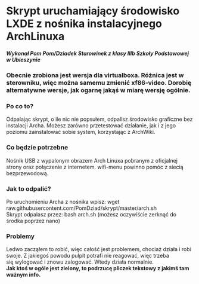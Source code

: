 <h1>Skrypt uruchamiający środowisko LXDE z nośnika instalacyjnego ArchLinuxa</h>
<h5>Wykonał Pom Pom/Dziadek Starowinek z klasy IIIb Szkoły Podstawowej w Ubieszynie</h>
<h3>Obecnie zrobiona jest wersja dla virtualboxa. Różnica jest w sterowniku, więc można samemu zmienić xf86-video. Dorobię alternatywne wersje, jak ogarnę jakąś w miarę wersję ogólnie.</h3>
<h3>Po co to?</h3>
Odpalając skrypt, o ile nic nie popsułem, odpalisz środowisko graficzne bez instalacji Archa. Możesz zarówno przetestować działanie, jak i z jego poziomu zainstalować sobie system, korzystając z ArchWiki.
<h3>Co będzie potrzebne</h3>
Nośnik USB z wypalonym obrazem Arch Linuxa pobranym z oficjalnej strony oraz połączenie z internetem. wifi-menu powinno pomóc z siecią bezprzewodową.
<h3>Jak to odpalić?</h3>
Po uruchomieniu Archa z nośnika wpisz: wget raw.githubusercontent.com/PomDziad/skrypt/master/arch.sh <br>
Skrypt odpalasz przez: bash arch.sh (możesz oczywiście zerknąć do środka poprzez nano) 
<h3>Problemy</h3>
Ledwo zacząłem to robić, więc całość jest problemem, chociaż działa i robi swoje. Z jakiegoś powodu pulpit potrafi nie reagować, więc trzeba się wylogować i znowu zalogować. Wtedy działa normalnie.
<br>
<b>Jak ktoś w ogóle jest zielony, to podrzucę pliczek tekstowy z jakimś tam ważnym info.</b>
